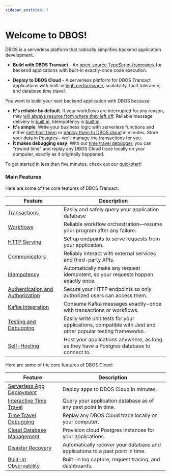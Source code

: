 ```yaml
---
sidebar_position: 1
---
```


# Welcome to DBOS!

DBOS is a serverless platform that radically simplifies backend application development.

- **Build with DBOS Transact** - An [open-source TypeScript framework](https://github.com/dbos-inc/dbos-ts) for backend applications with built-in exactly-once code execution.

- **Deploy to DBOS Cloud** - A serverless platform for DBOS Transact applications with built-in [high performance](https://www.dbos.dev/blog/dbos-vs-aws-step-functions-benchmark), scalability, fault tolerance, and database time travel.

You want to build your next backend application with DBOS because:

- **It's reliable by default**.  If your workflows are interrupted for any reason, they [will always resume from where they left off](./tutorials/workflow-tutorial#reliability-guarantees).  Reliable message delivery is [built in](./tutorials/workflow-communication-tutorial#reliability-guarantees-1). Idempotency is [built in](./tutorials/idempotency-tutorial).
- **It's simple**.  Write your business logic with serverless functions and either [self-host them](./tutorials/self-hosting.md) or [deploy them to DBOS cloud](./getting-started/quickstart.md#deploying-to-dbos-cloud) in minutes. Store your data in Postgres&mdash;we'll manage the transactions for you.
- **It makes debugging easy**.  With our [time travel debugger](./cloud-tutorials/timetravel-debugging.md), you can "rewind time" and replay any DBOS Cloud trace locally on your computer, exactly as it originally happened.

To get started in less than five minutes, check out our [quickstart](./getting-started/quickstart)!

### Main Features

Here are some of the core features of DBOS Transact:

| Feature                                                                       | Description
| ----------------------------------------------------------------------------- | ------------------------------------------------------------------------------------------------------------------------- |
| [Transactions](./tutorials/transaction-tutorial)                              | Easily and safely query your application database
| [Workflows](./tutorials/workflow-tutorial)                                    | Reliable workflow orchestration&#8212;resume your program after any failure.
| [HTTP Serving](./tutorials/http-serving-tutorial)                             | Set up endpoints to serve requests from your application.
| [Communicators](./tutorials/http-serving-tutorial)                            | Reliably interact with external services and third-party APIs.
| [Idempotency](./tutorials/idempotency-tutorial)                               | Automatically make any request idempotent, so your requests happen exactly once.
| [Authentication and Authorization](./tutorials/authentication-authorization)  | Secure your HTTP endpoints so only authorized users can access them.
| [Kafka Integration](./tutorials/kafka-integration)                            | Consume Kafka messages exactly-once with transactions or workflows.
| [Testing and Debugging](./tutorials/testing-tutorial)                         | Easily write unit tests for your applications, compatible with Jest and other popular testing frameworks.
| [Self-Hosting](./tutorials/self-hosting)                                      | Host your applications anywhere, as long as they have a Postgres database to connect to.

Here are some of the core features of DBOS Cloud:

| Feature                                                                          | Description
| -------------------------------------------------------------------------------- | ------------------------------------------------------------------------------------------------------------------------- |
| [Serverless App Deployment](./cloud-tutorials/application-management.md)         | Deploy apps to DBOS Cloud in minutes.
| [Interactive Time Travel](./cloud-tutorials/interactive-timetravel.md)           | Query your application database as of any past point in time.
| [Time Travel Debugging](./cloud-tutorials/timetravel-debugging.md)               | Replay any DBOS Cloud trace locally on your computer.
| [Cloud Database Management](./cloud-tutorials/database-management.md)            | Provision cloud Postgres instances for your applications.
| [Disaster Recovery](./cloud-tutorials/database-management.md#database-recovery)  | Automatically recover your database and applications to a past point in time.
| [Built-in Observability](./cloud-tutorials/monitoring-dashboard.md)              | Built-in log capture, request tracing, and dashboards.

